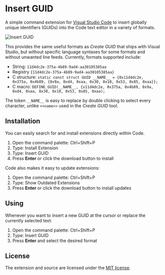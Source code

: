 # Insert GUID

A simple command extension for [Visual Studio Code](https://code.visualstudio.com) to insert globally unique identifiers (GUIDs) into the Code text editor in a variety of formats.

![Insert GUID](http://i.giphy.com/3o7rbIgZ9yKCKbwaTm.gif)

This provides the same useful formats as _Create GUID_ that ships with Visual Studio, but without specific language syntaxes for some formats and without unwanted line feeds. Currently, formats supported include:

* String: `11d4dc2e-375a-4b89-9ad4-aa30105385aa`
* Registry `{11d4dc2e-375a-4b89-9ad4-aa30105385aa}`
* C structure: `static const struct GUID __NAME__ = {0x11d4dc2e, 0x375a, 0x4b89, {0x9a, 0xd4, 0xaa, 0x30, 0x10, 0x53, 0x85, 0xaa}};`
* C macro: `DEFINE_GUID(__NAME__, {x11d4dc2e, 0x375a, 0x4b89, 0x9a, 0xd4, 0xaa, 0x30, 0x10, 0x53, 0x85, 0xaa);`

The token `__NAME__` is easy to replace by double clicking to select every character, unlike `<<name>>` used in the _Create GUID_ tool.

## Installation

You can easily search for and install extensions directly within Code.

1. Open the command palette: Ctrl+Shift+P
2. Type: Install Extension
3. Type: Insert GUID
4. Press __Enter__ or click the download button to install

Code also makes it easy to update extensions:

1. Open the command palette: Ctrl+Shift+P
2. Type: Show Outdated Extensions
3. Press __Enter__ or click the download button to install updates

## Using

Whenever you want to insert a new GUID at the cursor or replace the currently selected text:

1. Open the command palette: Ctrl+Shift+P
2. Type: Insert GUID
3. Press __Enter__ and select the desired format

## License

The extension and source are licensed under the [MIT license](LICENSE.txt).